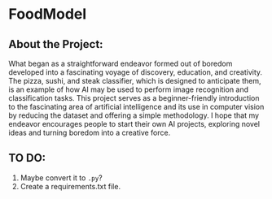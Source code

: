 # FoodModel

## About the Project:
What began as a straightforward endeavor formed out of boredom developed into a fascinating voyage of discovery, education, and creativity. The pizza, sushi, and steak classifier, which is designed to anticipate them, is an example of how AI may be used to perform image recognition and classification tasks. This project serves as a beginner-friendly introduction to the fascinating area of artificial intelligence and its use in computer vision by reducing the dataset and offering a simple methodology. I hope that my endeavor encourages people to start their own AI projects, exploring novel ideas and turning boredom into a creative force.


## **TO DO:**
1. Maybe convert it to `.py`?
2. Create a requirements.txt file.
